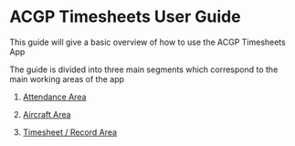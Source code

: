 # ACGP Timesheets User Guide

This guide will give a basic overview of how to use the ACGP Timesheets App

The guide is divided into three main segments which correspond to the main working areas of the app

1. [Attendance Area](Attendance.md)

1. [Aircraft Area](Aircraft.md)

1. [Timesheet / Record Area](Timesheets.md)
